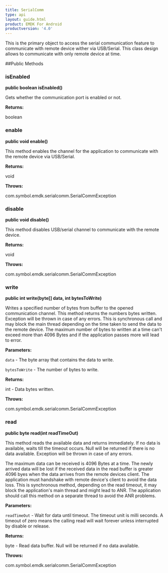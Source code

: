 ```yaml
---
title: SerialComm
type: api
layout: guide.html
product: EMDK For Android
productversion: '4.0'
---
```



This is the primary object to access the serial communication feature to communicate with remote device wither via USB/Serial.
 This class design allows to communicate with only remote device at time.
 
 

##Public Methods

### isEnabled

**public boolean isEnabled()**

Gets whether the communication port is enabled or not.

**Returns:**

boolean

### enable

**public void enable()**

This method enables the channel for the application to communicate with the remote device via USB/Serial.

**Returns:**

void

**Throws:**

com.symbol.emdk.serialcomm.SerialCommException



### disable

**public void disable()**

This method disables USB/serial channel to communicate with the remote device.

**Returns:**

void

**Throws:**

com.symbol.emdk.serialcomm.SerialCommException



### write

**public int write(byte[] data, int bytesToWrite)**

Writes a specified number of bytes from buffer to the opened communication channel. 
 This method returns the numbers bytes written. Exception will be thrown in case of any errors.
 This is synchronous call and may block the main thread depending on the time taken to send the data to the remote device. 
 The maximum number of bytes to written at a time can't exceed more than 4096 Bytes and if the application passes more will 
 lead to error.

**Parameters:**

`data` - The byte array that contains the data to write.

`bytesToWrite` - The number of bytes to write.

**Returns:**

int - Data bytes written.

**Throws:**

com.symbol.emdk.serialcomm.SerialCommException



### read

**public byte read(int readTimeOut)**

This method reads the available data and returns immediately. If no data is available,
 waits till the timeout occurs. Null will be returned if there is no data available.
 Exception will be thrown in case of any errors.
 
 The maximum data can be received is 4096 Bytes at a time. The newly arrived data will be lost if the received data in the 
 read buffer is greater 4096 byes when the data arrives from the remote devices client.
 The application must handshake with remote device's client to avoid the data loss.
 This is synchronous method,  depending on the read timeout, it may block the application's
 main thread and might lead to ANR. The application should call this method on a separate thread
 to avoid the ANR problems.

**Parameters:**

`readTimeOut` - Wait for data until timeout. The timeout unit is  milli seconds. 
 		  A timeout of zero means the calling read will wait forever unless interrupted by disable or release.

**Returns:**

byte - Read data buffer. Null will be returned if no data available.

**Throws:**

com.symbol.emdk.serialcomm.SerialCommException











